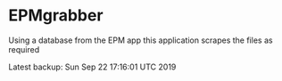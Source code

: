 # EPMgrabber
Using a database from the EPM app this application scrapes the files as required


Latest backup: Sun Sep 22 17:16:01 UTC 2019
